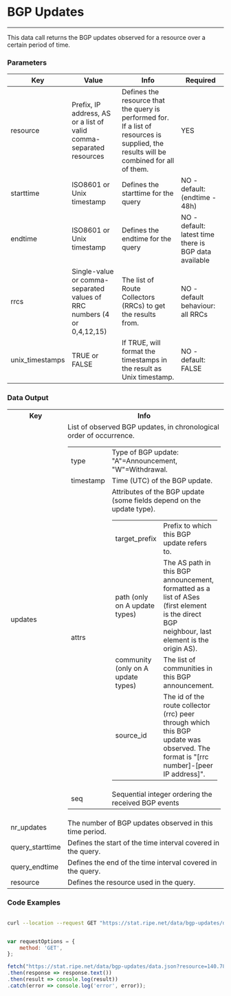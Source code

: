 # BGP Updates
-----------

This data call returns the BGP updates observed for a resource over a certain period of time.

<RestRepl :baseUrl="`/data/`+$page.relativePath.split('/')[1].split('.md')[0]+`/data.json`" method="GET" :searchParams="{ resource: '140.78/16', endtime: '2020-12-21T12:00'}"/>

### Parameters

| Key | Value | Info | Required |
| --- | --- | --- | --- |
| resource | Prefix, IP address, AS or a list of valid comma-separated resources | Defines the resource that the query is performed for. If a list of resources is supplied, the results will be combined for all of them. | YES |
| starttime | ISO8601 or Unix timestamp | Defines the starttime for the query | NO - default: (endtime - 48h) |
| endtime | ISO8601 or Unix timestamp | Defines the endtime for the query | NO - default: latest time there is BGP data available |
| rrcs | Single-value or comma-separated values of RRC numbers (4 or 0,4,12,15) | The list of Route Collectors (RRCs) to get the results from. | NO - default behaviour: all RRCs |
| unix_timestamps | TRUE or FALSE | If TRUE, will format the timestamps in the result as Unix timestamp. | NO - default: FALSE |

### Data Output

<table>

<tbody>

<tr>

<th>Key</th>

<th>Info</th>

</tr>

<tr>

<td>updates</td>

<td>List of observed BGP updates, in chronological order of occurrence.  

<table>

<tbody>

<tr>

<td>type</td>

<td>Type of BGP update: "A"=Announcement, "W"=Withdrawal.</td>

</tr>

<tr>

<td>timestamp</td>

<td>Time (UTC) of the BGP update.</td>

</tr>

<tr>

<td>attrs</td>

<td>Attributes of the BGP update (some fields depend on the update type).  

<table>

<tbody>

<tr>

<td>target_prefix</td>

<td>Prefix to which this BGP update refers to.</td>

</tr>

<tr>

<td>path (only on A update types)</td>

<td>The AS path in this BGP announcement, formatted as a list of ASes (first element is the direct BGP neighbour, last element is the origin AS).</td>

</tr>

<tr>

<td>community (only on A update types)</td>

<td>The list of communities in this BGP announcement.</td>

</tr>

<tr>

<td>source_id</td>

<td>The id of the route collector (rrc) peer through which this BGP update was observed. The format is "[rrc number]-[peer IP address]".</td>

</tr>

</tbody>

</table>

</td>

</tr>

<tr>

<td>seq</td>

<td>Sequential integer ordering the received BGP events</td>

</tr>

</tbody>

</table>

</td>

</tr>

<tr>

<td>nr_updates</td>

<td>The number of BGP updates observed in this time period.</td>

</tr>

<tr>

<td>query_starttime</td>

<td>Defines the start of the time interval covered in the query.</td>

</tr>

<tr>

<td>query_endtime</td>

<td>Defines the end of the time interval covered in the query.</td>

</tr>

<tr>

<td>resource</td>

<td>Defines the resource used in the query.</td>

</tr>

</tbody>

</table>

### Code Examples
<CodeGroup>
<CodeGroupItem title="cURL">

```bash

curl --location --request GET "https://stat.ripe.net/data/bgp-updates/data.json?resource=140.78/16&timestamp=2020-12-21T12:00"


```

</CodeGroupItem>

<CodeGroupItem title="JS">

```js

var requestOptions = {
	method: 'GET',
};

fetch("https://stat.ripe.net/data/bgp-updates/data.json?resource=140.78/16&timestamp=2020-12-21T12:00", requestOptions)
.then(response => response.text())
.then(result => console.log(result))
.catch(error => console.log('error', error));


```

</CodeGroupItem>
</CodeGroup>
